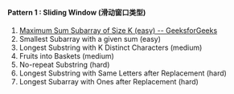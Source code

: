 #### Pattern 1 : Sliding Window (滑动窗口类型)
1. [Maximum Sum Subarray of Size K (easy) -- GeeksforGeeks](https://www.geeksforgeeks.org/find-maximum-minimum-sum-subarray-size-k/)
2. Smallest Subarray with a given sum (easy)
3. Longest Substring with K Distinct Characters (medium)
4. Fruits into Baskets (medium)
5. No-repeat Substring (hard)
6. Longest Substring with Same Letters after Replacement (hard)
7. Longest Subarray with Ones after Replacement (hard)
